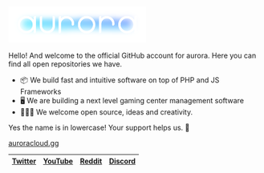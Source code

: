 <img src="https://raw.githubusercontent.com/auroraapp/branding/main/logos/Full%20Logo%20-%20White%20%26%20Ambience.png" height="72px">

Hello! And welcome to the official GitHub account for aurora. Here you can find all open repositories we have.
- 📦 We build fast and intuitive software on top of PHP and JS Frameworks
- 🖥️ We are building a next level gaming center management software
- 🧑‍🤝‍🧑 We welcome open source, ideas and creativity.

Yes the name is in lowercase! Your support helps us. 💖

[auroracloud.gg](https://auroracloud.gg)

| [Twitter](https://twitter.com/auroracloudgg) | [YouTube](https://www.youtube.com/channel/UCoIyotlTdJjV2v6n_mlUj0w) | [Reddit](https://www.reddit.com/r/auroracloudgg/) | [Discord](https://discord.com/U5meZZMJxz) |
| --- | ----------- | ------ | ----- |
